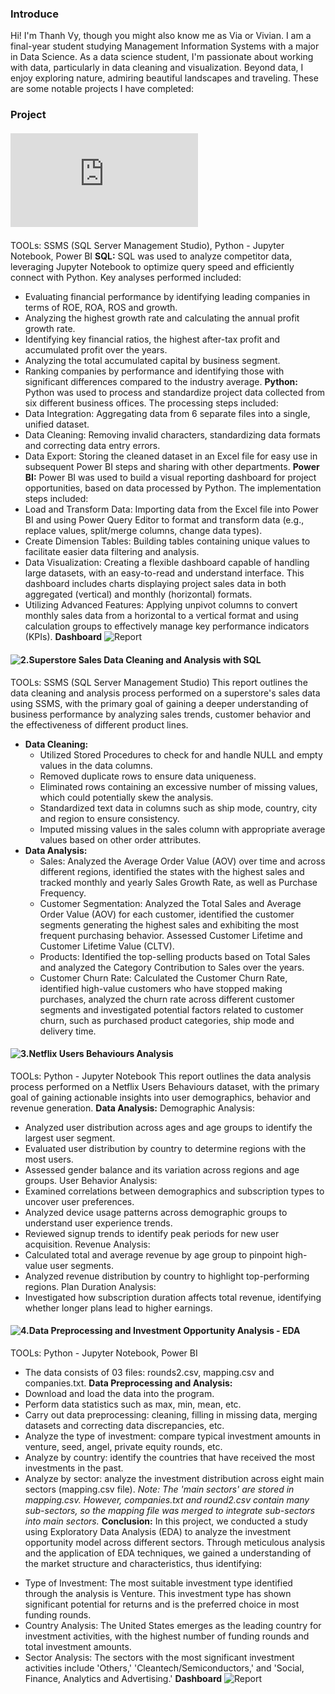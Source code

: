 ### Introduce

Hi! I'm Thanh Vy, though you might also know me as Via or Vivian. I am a final-year student studying Management Information Systems with a major in Data Science. As a data science student, I'm passionate about working with data, particularly in data cleaning and visualization. Beyond data, I enjoy exploring nature, admiring beautiful landscapes and traveling.
These are some notable projects I have completed:

### Project
#### ![1.Internship](https://github.com/ViaThanh/1-Profile/blob/058b87ddc67f5ba8d048d5dc754f7ef1cc7d2dfb/B%C3%A1o_C%C3%A1o_Th%E1%BB%B1c_T%E1%BA%ADp_Nguy%E1%BB%85n%20Thanh%20Vy.pdf)
TOOLs: SSMS (SQL Server Management Studio), Python - Jupyter Notebook, Power BI
**SQL:**
SQL was used to analyze competitor data, leveraging Jupyter Notebook to optimize query speed and efficiently connect with Python. Key analyses performed included:
* Evaluating financial performance by identifying leading companies in terms of ROE, ROA, ROS and growth.
* Analyzing the highest growth rate and calculating the annual profit growth rate.
* Identifying key financial ratios, the highest after-tax profit and accumulated profit over the years.
* Analyzing the total accumulated capital by business segment.
* Ranking companies by performance and identifying those with significant differences compared to the industry average.
**Python:**
Python was used to process and standardize project data collected from six different business offices. The processing steps included:
* Data Integration: Aggregating data from 6 separate files into a single, unified dataset.
* Data Cleaning: Removing invalid characters, standardizing data formats and correcting data entry errors.
* Data Export: Storing the cleaned dataset in an Excel file for easy use in subsequent Power BI steps and sharing with other departments.
**Power BI:**
Power BI was used to build a visual reporting dashboard for project opportunities, based on data processed by Python. The implementation steps included:
* Load and Transform Data: Importing data from the Excel file into Power BI and using Power Query Editor to format and transform data (e.g., replace values, split/merge columns, change data types).
* Create Dimension Tables: Building tables containing unique values to facilitate easier data filtering and analysis.
* Data Visualization: Creating a flexible dashboard capable of handling large datasets, with an easy-to-read and understand interface. This dashboard includes charts displaying project sales data in both aggregated (vertical) and monthly (horizontal) formats.
* Utilizing Advanced Features: Applying unpivot columns to convert monthly sales data from a horizontal to a vertical format and using calculation groups to effectively manage key performance indicators (KPIs).
**Dashboard**
![Report](https://github.com/ViaThanh/Project_Investment_Opportunity_Analysis_Vietnamese/blob/52ab957a1a861f6af67a521d6b4368a0918094bd/IOA_EDA.png)

#### ![2.Superstore Sales Data Cleaning and Analysis with SQL](https://github.com/ViaThanh/2-Sales-Data-Cleaning-and-Analysis-with-SQL/blob/e2937726a540d61026bda0c486c1743b3e478a44/Store%20Sales%20Analysis%20with%20SQL.ipynb)
TOOLs: SSMS (SQL Server Management Studio)
This report outlines the data cleaning and analysis process performed on a superstore's sales data using SSMS, with the primary goal of gaining a deeper understanding of business performance by analyzing sales trends, customer behavior and the effectiveness of different product lines.
* **Data Cleaning:**
    * Utilized Stored Procedures to check for and handle NULL and empty values in the data columns.
    * Removed duplicate rows to ensure data uniqueness.
    * Eliminated rows containing an excessive number of missing values, which could potentially skew the analysis.
    * Standardized text data in columns such as ship mode, country, city and region to ensure consistency.
    * Imputed missing values in the sales column with appropriate average values based on other order attributes.
* **Data Analysis:**
    * Sales: Analyzed the Average Order Value (AOV) over time and across different regions, identified the states with the highest sales and tracked monthly and yearly Sales Growth Rate, as well as Purchase Frequency.
    * Customer Segmentation: Analyzed the Total Sales and Average Order Value (AOV) for each customer, identified the customer segments generating the highest sales and exhibiting the most frequent purchasing behavior. Assessed Customer Lifetime and Customer Lifetime Value (CLTV).
    * Products: Identified the top-selling products based on Total Sales and analyzed the Category Contribution to Sales over the years.
    * Customer Churn Rate: Calculated the Customer Churn Rate, identified high-value customers who have stopped making purchases, analyzed the churn rate across different customer segments and investigated potential factors related to customer churn, such as purchased product categories, ship mode and delivery time.

#### ![3.Netflix Users Behaviours Analysis](https://github.com/ViaThanh/3-Netflix-Users-Behaviours-Analysis/blob/170d32d073eab24e74f3d7fbed8ba9419b924b83/Netflix_Users_Behaviour_Analysis.ipynb)
TOOLs: Python - Jupyter Notebook
This report outlines the data analysis process performed on a Netflix Users Behaviours dataset, with the primary goal of gaining actionable insights into user demographics, behavior and revenue generation.
**Data Analysis:**
Demographic Analysis:
* Analyzed user distribution across ages and age groups to identify the largest user segment.
* Evaluated user distribution by country to determine regions with the most users.
* Assessed gender balance and its variation across regions and age groups.
User Behavior Analysis:
* Examined correlations between demographics and subscription types to uncover user preferences.
* Analyzed device usage patterns across demographic groups to understand user experience trends.
* Reviewed signup trends to identify peak periods for new user acquisition.
Revenue Analysis:
* Calculated total and average revenue by age group to pinpoint high-value user segments.
* Analyzed revenue distribution by country to highlight top-performing regions.
Plan Duration Analysis:
* Investigated how subscription duration affects total revenue, identifying whether longer plans lead to higher earnings.

#### ![4.Data Preprocessing and Investment Opportunity Analysis - EDA](https://github.com/ViaThanh/4-Data-Preprocessing-and-Investment-Opportunity-Analysis/blob/e2fc02d46ba2ce3b219b48873ac74ad7eb253f7c/EDA_PTTCDN.ipynb)
TOOLs: Python - Jupyter Notebook, Power BI
- The data consists of 03 files: rounds2.csv, mapping.csv and companies.txt.
**Data Preprocessing and Analysis:**
- Download and load the data into the program.
- Perform data statistics such as max, min, mean, etc.
- Carry out data preprocessing: cleaning, filling in missing data, merging datasets and correcting data discrepancies, etc.
- Analyze the type of investment: compare typical investment amounts in venture, seed, angel, private equity rounds, etc.
- Analyze by country: identify the countries that have received the most investments in the past.
- Analyze by sector: analyze the investment distribution across eight main sectors (mapping.csv file).
*Note: The 'main sectors' are stored in mapping.csv. However, companies.txt and round2.csv contain many sub-sectors, so the mapping file was merged to integrate sub-sectors into main sectors.*
**Conclusion:**
In this project, we conducted a study using Exploratory Data Analysis (EDA) to analyze the investment opportunity model across different sectors. Through meticulous analysis and the application of EDA techniques, we gained a understanding of the market structure and characteristics, thus identifying:
+ Type of Investment: The most suitable investment type identified through the analysis is Venture. This investment type has shown significant potential for returns and is the preferred choice in most funding rounds.
+ Country Analysis: The United States emerges as the leading country for investment activities, with the highest number of funding rounds and total investment amounts. 
+ Sector Analysis: The sectors with the most significant investment activities include 'Others,' 'Cleantech/Semiconductors,' and 'Social, Finance, Analytics and Advertising.'
**Dashboard**
![Report](https://github.com/ViaThanh/Project_Investment_Opportunity_Analysis_Vietnamese/blob/52ab957a1a861f6af67a521d6b4368a0918094bd/IOA_EDA.png)
